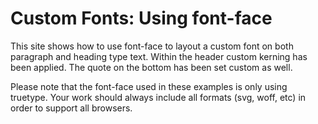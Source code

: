 Custom Fonts: Using font-face
=============================

This site shows how to use font-face to layout a custom font on both
paragraph and heading type text. Within the header custom kerning has
been applied. The quote on the bottom has been set custom as well.

Please note that the font-face used in these examples is only using
truetype. Your work should always include all formats (svg, woff, etc)
in order to support all browsers.
